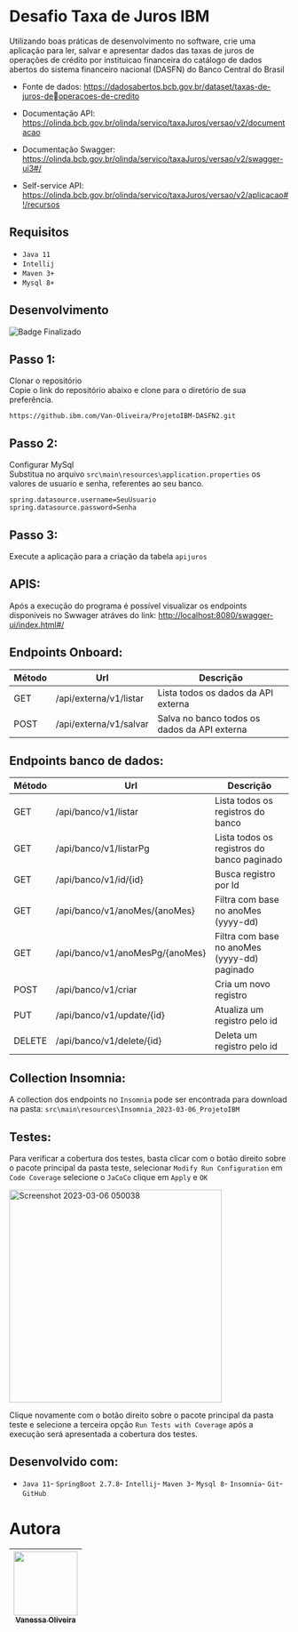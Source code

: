 # Desafio Taxa de Juros IBM

Utilizando boas práticas de desenvolvimento no software, crie uma aplicação para ler,
salvar e apresentar dados das taxas de juros de operações de crédito por instituicao 
financeira do catálogo de dados abertos do sistema financeiro nacional (DASFN) do
Banco Central do Brasil

- Fonte de dados:
https://dadosabertos.bcb.gov.br/dataset/taxas-de-juros-deoperacoes-de-credito

- Documentação API:
https://olinda.bcb.gov.br/olinda/servico/taxaJuros/versao/v2/documentacao

- Documentação Swagger:
https://olinda.bcb.gov.br/olinda/servico/taxaJuros/versao/v2/swagger-ui3#/

- Self-service API:
https://olinda.bcb.gov.br/olinda/servico/taxaJuros/versao/v2/aplicacao#!/recursos

## Requisitos

- ``Java 11``
- ``Intellij``
- ``Maven 3+``
- ``Mysql 8+``

## Desenvolvimento<br>
![Badge Finalizado](http://img.shields.io/static/v1?label=STATUS&message=FINALIZADO&color=GREEN&style=for-the-badge)

## Passo 1:

Clonar o repositório<br>
Copie o link do repositório abaixo e clone para o diretório de sua preferência.

```
https://github.ibm.com/Van-Oliveira/ProjetoIBM-DASFN2.git
```

## Passo 2:

Configurar MySql<br>
Substitua no arquivo `src\main\resources\application.properties` os valores de usuario e senha, referentes ao seu banco.

```
spring.datasource.username=SeuUsuario
spring.datasource.password=Senha
```

## Passo 3:

Execute a aplicação para a criação da tabela `apijuros`

## APIS:

Após a execução do programa é possível visualizar os endpoints disponiveis no Swwager atráves do link: <http://localhost:8080/swagger-ui/index.html#/>

## Endpoints Onboard:

| Método | Url | Descrição |
| --- | --- | --- |
| GET | /api/externa/v1/listar | Lista todos os dados da API externa |
| POST | /api/externa/v1/salvar | Salva no banco todos os dados da API externa |


## Endpoints banco de dados:

| Método | Url | Descrição |
| --- | --- | --- |
| GET | /api/banco/v1/listar | Lista todos os registros do banco |
| GET | /api/banco/v1/listarPg | Lista todos os registros do banco paginado |
| GET | /api/banco/v1/id/{id} | Busca registro por Id |
| GET | /api/banco/v1/anoMes/{anoMes} | Filtra com base no anoMes (yyyy-dd) |
| GET | /api/banco/v1/anoMesPg/{anoMes} | Filtra com base no anoMes (yyyy-dd) paginado |
| POST | /api/banco/v1/criar | Cria um novo registro |
| PUT | /api/banco/v1/update/{id} | Atualiza um registro pelo id |
| DELETE | /api/banco/v1/delete/{id} | Deleta um registro pelo id |

## Collection Insomnia:

A collection dos endpoints no `Insomnia` pode ser encontrada para download na pasta: `src\main\resources\Insomnia_2023-03-06_ProjetoIBM`

## Testes:

Para verificar a cobertura dos testes, basta clicar com o botão direito sobre o pacote principal da pasta teste, 
selecionar `Modify Run Configuration` em `Code Coverage` selecione o `JaCoCo` clique em `Apply` e `OK`

<img width="383" alt="Screenshot 2023-03-06 050038" src="https://media.github.ibm.com/user/416499/files/65bbf85a-4168-47d2-971a-00b6a70042f1">

Clique novamente com o botão direito sobre o pacote principal da pasta teste e selecione a terceira opção `Run Tests with Coverage` após a
execução será apresentada a cobertura dos testes. 

## Desenvolvido com:<br>

- ``Java 11``- ``SpringBoot 2.7.8``- ``Intellij``- ``Maven 3``- ``Mysql 8``- ``Insomnia``- ``Git``- ``GitHub``

# Autora

| [<img src="https://avatars.githubusercontent.com/u/60265204?v=4" width=115><br><sub>Vanessa Oliveira</sub>](https://github.ibm.com/Van-Oliveira) |
| :---: |
